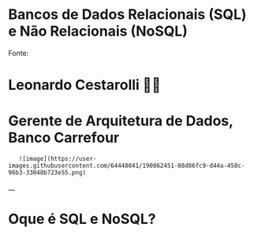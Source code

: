 
# Bancos de Dados Relacionais (SQL) e Não Relacionais (NoSQL) 
Fonte:
# Leonardo Cestarolli :man_technologist:
# Gerente de Arquitetura de Dados, Banco Carrefour
       ![image](https://user-images.githubusercontent.com/64448041/190862451-88d86fc9-d44a-458c-96b3-33048b723e55.png)
__
# Oque é SQL e NoSQL?
